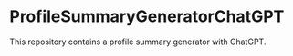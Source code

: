 # ProfileSummaryGeneratorChatGPT
This repository contains a profile summary generator with ChatGPT.
